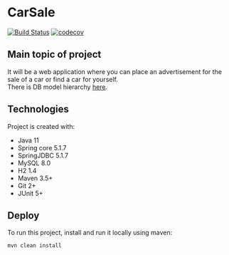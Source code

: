 # CarSale
[![Build Status](https://travis-ci.com/java-fat-unicorn-team/CarSale.svg?branch=dev)](https://travis-ci.com/java-fat-unicorn-team/CarSale)
[![codecov](https://codecov.io/gh/java-fat-unicorn-team/CarSale/branch/master/graph/badge.svg)](https://codecov.io/gh/java-fat-unicorn-team/CarSale)
## Main topic of project
It will be a web application where you can place an advertisement for the sale of a car or find a car for yourself.\
There is DB model hierarchy [here](https://github.com/java-fat-unicorn-team/CarSale/blob/dev/docs/diagram.png).

## Technologies
Project is created with:
* Java 11
* Spring core 5.1.7
* SpringJDBC 5.1.7
* MySQL 8.0
* H2 1.4
* Maven 3.5+
* Git 2+
* JUnit 5+
	
## Deploy
To run this project, install and run it locally using maven:

```
mvn clean install
```